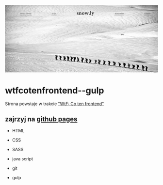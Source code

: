 ![screen](github/mainScreen.png)

# wtfcotenfrontend--gulp
 
 Strona powstaje w trakcie ["WtF: Co ten frontend"](https://cotenfrontend.pl/)

## zajrzyj na [github pages](https://arletamatysiak.github.io/wtfcotenfrontend--gulp/)

- HTML
- CSS
- SASS
- java script

- git
- gulp




